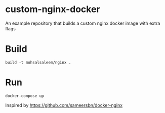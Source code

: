 # custom-nginx-docker
An example repository that builds a custom nginx docker image with extra flags

# Build
`build -t mohsalsaleem/nginx .`

# Run
`docker-compose up`

Inspired by https://github.com/sameersbn/docker-nginx